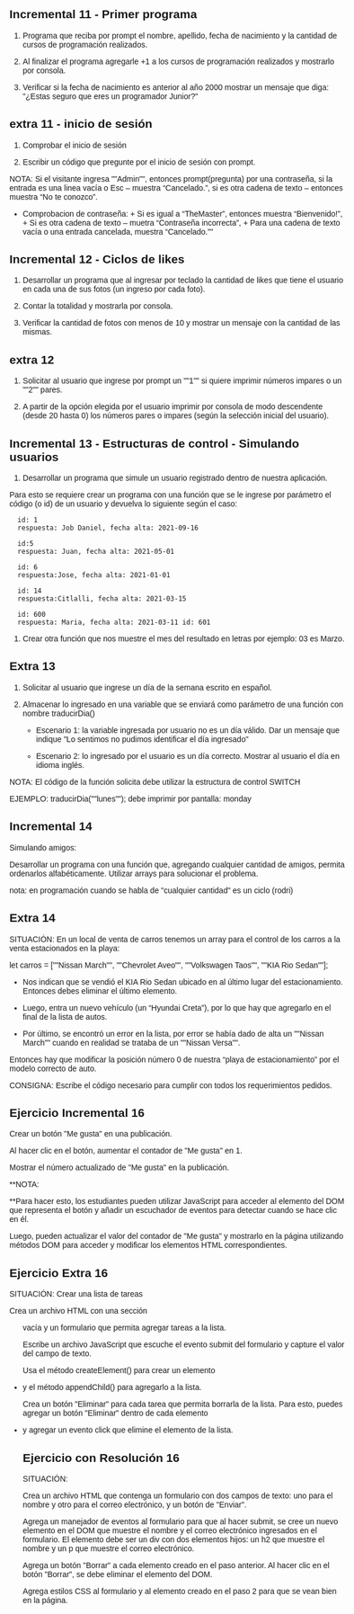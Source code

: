 ## Incremental 11 - Primer programa

1. Programa que reciba por prompt el nombre, apellido, fecha de nacimiento y la cantidad de cursos de programación realizados.
   
2. Al finalizar el programa agregarle +1 a los cursos de programación realizados y mostrarlo por consola. 
   
3. Verificar si la fecha de nacimiento es anterior al año 2000 mostrar un mensaje que diga: "¿Estas seguro que eres un programador Junior?"

## extra 11 - inicio de sesión

1. Comprobar el inicio de sesión
   
2. Escribir un código que pregunte por el inicio de sesión con prompt.
   
NOTA:  Si el visitante ingresa ""Admin"", entonces prompt(pregunta) por una contraseña, si la entrada es una linea vacía o Esc – muestra “Cancelado.”, si es otra cadena de texto – entonces muestra “No te conozco”.

- Comprobacion de contraseña:
      + Si es igual a “TheMaster”, entonces muestra “Bienvenido!”,
      + Si es otra cadena de texto – muetra “Contraseña incorrecta”,
      + Para una cadena de texto vacía o una entrada cancelada, muestra “Cancelado.”"


## Incremental 12 - Ciclos de likes

1. Desarrollar un programa que al ingresar por teclado la cantidad de likes que tiene el usuario en cada una de sus fotos (un ingreso por cada foto). 
   
2. Contar la totalidad y mostrarla por consola.
   
3. Verificar la cantidad de fotos con menos de 10 y mostrar un mensaje con la cantidad de las mismas.

## extra 12

1. Solicitar al usuario que ingrese por prompt un ""1"" si quiere imprimir números impares o un ""2"" pares.  
   
2. A partir de la opción elegida por el usuario imprimir por consola de modo descendente (desde 20 hasta 0) los números pares o impares (según la selección inicial del usuario).


## Incremental 13 - Estructuras de control - Simulando usuarios

1. Desarrollar  un programa que simule un usuario registrado dentro de nuestra aplicación.  
   
Para esto se requiere crear un programa con una función que se le ingrese por parámetro el código (o id) de un usuario y devuelva lo siguiente según el caso:

      id: 1
      respuesta: Job Daniel, fecha alta: 2021-09-16

      id:5
      respuesta: Juan, fecha alta: 2021-05-01

      id: 6
      respuesta:Jose, fecha alta: 2021-01-01

      id: 14
      respuesta:Citlalli, fecha alta: 2021-03-15

      id: 600
      respuesta: Maria, fecha alta: 2021-03-11 id: 601

1. Crear otra función que nos muestre el mes del resultado en letras por ejemplo: 03 es Marzo.


## Extra 13

1. Solicitar al usuario que ingrese un día de la semana escrito en español.

2. Almacenar lo ingresado en una variable que se enviará como parámetro de una función con nombre traducirDia()

   + Escenario 1: la variable ingresada por usuario no es un día válido.
   Dar un mensaje que indique "Lo sentimos no pudimos identificar el día ingresado"

   + Escenario 2: lo ingresado por el usuario es un día correcto.
   Mostrar al usuario el día en idioma inglés.

NOTA: El código de la función solicita debe utilizar la estructura de control SWITCH

EJEMPLO: traducirDia(""lunes""); debe imprimir por pantalla: monday


## Incremental 14

Simulando amigos:

Desarrollar  un programa con una función que, agregando cualquier cantidad de amigos, permita ordenarlos alfabéticamente. 
Utilizar arrays para solucionar el problema.

nota: en programación cuando se habla de "cualquier cantidad" es un ciclo (rodri)

## Extra 14

SITUACIÓN: En un local de venta de carros tenemos un array para el control de los carros a la venta estacionados en la playa:

let carros = [""Nissan March"", ""Chevrolet Aveo"", ""Volkswagen Taos"", ""KIA Rio Sedan""];


+ Nos indican que se vendió el KIA Rio Sedan ubicado en al último lugar del estacionamiento. Entonces debes eliminar el último elemento.

+ Luego, entra un nuevo vehículo (un “Hyundai Creta”), por lo que hay que agregarlo en el final de la lista de autos.

+ Por último, se encontró un error en la lista, por error se había dado de alta un ""Nissan March"" cuando en realidad se trataba de un  ""Nissan Versa"". 

Entonces hay que modificar la posición número 0 de nuestra “playa de estacionamiento” por el modelo correcto de auto.

CONSIGNA: 
Escribe el código necesario para cumplir con todos los requerimientos pedidos.


## Ejercicio Incremental 16

Crear un botón "Me gusta" en una publicación.

Al hacer clic en el botón, aumentar el contador de "Me gusta" en 1.

Mostrar el número actualizado de "Me gusta" en la publicación.

**NOTA:

**Para hacer esto, los estudiantes pueden utilizar JavaScript para acceder al elemento del DOM que representa el botón y añadir un escuchador de eventos para detectar cuando se hace clic en él.

Luego, pueden actualizar el valor del contador de "Me gusta" y mostrarlo en la página utilizando métodos DOM para acceder y modificar los elementos HTML correspondientes.



## Ejercicio Extra 16

SITUACIÓN: Crear una lista de tareas

Crea un archivo HTML con una sección <ul> vacía y un formulario que permita agregar tareas a la lista.

Escribe un archivo JavaScript que escuche el evento submit del formulario y capture el valor del campo de texto.

Usa el método createElement() para crear un elemento <li> y el método appendChild() para agregarlo a la lista.

Crea un botón "Eliminar" para cada tarea que permita borrarla de la lista. Para esto, puedes agregar un botón "Eliminar" dentro de cada elemento <li> y agregar un evento click que elimine el elemento de la lista.



## Ejercicio con Resolución 16

SITUACIÓN:

Crea un archivo HTML que contenga un formulario con dos campos de texto: uno para el nombre y otro para el correo electrónico, y un botón de "Enviar".

Agrega un manejador de eventos al formulario para que al hacer submit, se cree un nuevo elemento en el DOM que muestre el nombre y el correo electrónico ingresados en el formulario. El elemento debe ser un div con dos elementos hijos: un h2 que muestre el nombre y un p que muestre el correo electrónico.

Agrega un botón "Borrar" a cada elemento creado en el paso anterior. Al hacer clic en el botón "Borrar", se debe eliminar el elemento del DOM.

Agrega estilos CSS al formulario y al elemento creado en el paso 2 para que se vean bien en la página.

<!DOCTYPE html>
<html>
  <head>
    <title>Formulario de contacto</title>
    <style>
      body {
        font-family: sans-serif;
        max-width: 600px;
        margin: 0 auto;
      }

      form {
        margin-bottom: 1em;
      }

      label {
        display: block;
        margin-bottom: 0.5em;
      }

      input[type="text"] {
        width: 100%;
        padding: 0.5em;
        border: 1px solid #ccc;
        border-radius: 0.5em;
      }

      button[type="submit"] {
        display: block;
        margin: 1em auto 0;
        padding: 0.5em;
        border: none;
        border-radius: 0.5em;
        background-color: #007bff;
        color: #fff;
        cursor: pointer;
      }

      button[type="submit"]:hover {
        background-color: #0069d9;
      }

      .contact {
        margin-bottom: 1em;
        padding: 1em;
        border: 1px solid #ccc;
        border-radius: 0.5em;
        background-color: #f8f8f8;
      }

      .contact h2 {
        margin-top: 0;
      }

      .contact p {
        margin-bottom: 0;
      }

      .delete {
        margin-left: 1em;
        padding: 0.5em;
        border: none;
        border-radius: 0.5em;
        background-color: #dc3545;
        color: #fff;
        cursor: pointer;
      }

      .delete:hover {
        background-color: #c82333;
      }
    </style>
  </head>
  <body>
    <h1>Formulario de contacto</h1>
    <form id="contact-form">
      <label for="name">Nombre:</label>
      <input type="text" id="name" name="name" required>
      <label for="email">Correo electrónico:</label>
      <input type="text" id="email" name="email" required>
      <button type="submit">Enviar</button>
    </form>
    <div id="contact-list">
    </div>
    <script src="app.js"></script>
  </body>
</html>


## Incremental 17

Crear un botón "Eliminar cuenta" en la sección de configuración de la cuenta.

Al hacer clic en el botón "Eliminar cuenta", mostrar un mensaje de confirmación al usuario.

Si el usuario confirma la eliminación de la cuenta, utilizar una solicitud asincrónica (por ejemplo, mediante fetch) para eliminar la cuenta del servidor y llamar a una función de callback que redirija al usuario a la página de inicio de sesión.

Para hacer esto, los estudiantes pueden utilizar JavaScript para acceder al botón "Eliminar cuenta" y añadir un escuchador de eventos para detectar cuando se hace clic en él. Luego, pueden utilizar una función de confirmación de JavaScript para mostrar un mensaje de confirmación al usuario y utilizar una solicitud asincrónica (por ejemplo, mediante fetch) para eliminar la cuenta del servidor si el usuario confirma la eliminación. Finalmente, pueden utilizar una función de callback para redirigir al usuario a la página de inicio de sesión después de que se haya eliminado la cuenta.



## Extra 17

SITUACIÓN: Crear una lista de tareas

Supongamos que estamos trabajando en una aplicación de comercio electrónico que permite a los usuarios realizar pedidos de comida en línea. Una de las características principales de esta aplicación es la capacidad de enviar notificaciones en tiempo real al usuario sobre el estado de su pedido. Para hacer esto, podemos utilizar callbacks.

Por ejemplo, podemos tener una función llamada realizarPedido que se encarga de enviar el pedido al restaurante y devuelve un objeto con la información del pedido, incluyendo un ID único. Luego, podemos tener otra función llamada notificarEstadoPedido que se encarga de enviar una notificación al usuario sobre el estado actual de su pedido. Esta función toma el ID del pedido como argumento y llama a un callback una vez que se ha actualizado el estado del pedido.



## Ejercicio con Resolución 17

SITUACIÓN: Realiza una programa simulando la vida real:

Supongamos que estás trabajando en una aplicación de clima que necesita obtener la ubicación actual del usuario para mostrar las condiciones meteorológicas. Para hacer esto, puedes utilizar la API de geolocalización del navegador. Sin embargo, la API de geolocalización es asíncrona, por lo que necesitas utilizar callbacks para manejar el resultado.

NOTA: todo esto debes realizarlo sin usar ninguna API.

Supongamos que la ubicación actual del usuario es 37.7749 grados de latitud y -122.4194 grados de longitud.

Javascript.

<!DOCTYPE html>

<html>

  <head>
    <title>Ejemplo de callbacks</title>
  </head>

  <body>

    <h1>Obtener ubicación actual</h1>

    <p>Presione el botón para obtener la ubicación actual:</p>

    <button id="btn-obtener-ubicacion">Obtener ubicación</button>

    <div id="ubicacion"></div>

    <script>

      function obtenerUbicacionActual(callback) {

        if (navigator.geolocation) {

          navigator.geolocation.getCurrentPosition(

            function(posicion) {

              const latitud = posicion.coords.latitude;

              const longitud = posicion.coords.longitude;

              callback(null, { latitud, longitud }); // llama al callback con la ubicación

            },

            function(error) {

              callback(error, null); // llama al callback con el error

            }

          );

        } else {

          callback('Geolocalización no soportada', null); // llama al callback con el error

        }

      }



      const btnObtenerUbicacion = document.querySelector('#btn-obtener-ubicacion');

      const ubicacionDiv = document.querySelector('#ubicacion');



      btnObtenerUbicacion.addEventListener('click', function() {

        obtenerUbicacionActual(function(error, ubicacion) {

          if (error) {

            ubicacionDiv.textContent = 'Error al obtener la ubicación: ' + error;

          } else {

            ubicacionDiv.textContent = 'Ubicación actual: ' + ubicacion.latitud + ', ' + ubicacion.longitud;

          }

        });

      });

    </script>

  </body>

</html>





